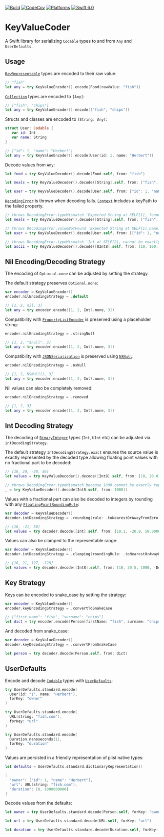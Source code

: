 [![Build](https://github.com/swhitty/KeyValueCoder/actions/workflows/build.yml/badge.svg)](https://github.com/swhitty/KeyValueCoder/actions/workflows/build.yml)
[![CodeCov](https://codecov.io/gh/swhitty/KeyValueCoder/branch/main/graphs/badge.svg)](https://codecov.io/gh/swhitty/KeyValueCoder/branch/main)
[![Platforms](https://img.shields.io/endpoint?url=https%3A%2F%2Fswiftpackageindex.com%2Fapi%2Fpackages%2Fswhitty%2FKeyValueCoder%2Fbadge%3Ftype%3Dplatforms)](https://swiftpackageindex.com/swhitty/KeyValueCoder)
[![Swift 6.0](https://img.shields.io/endpoint?url=https%3A%2F%2Fswiftpackageindex.com%2Fapi%2Fpackages%2Fswhitty%2FKeyValueCoder%2Fbadge%3Ftype%3Dswift-versions)](https://swiftpackageindex.com/swhitty/KeyValueCoder)

# KeyValueCoder
A Swift library for serializing `Codable` types to and from `Any` and `UserDefaults`.

## Usage

[`RawRepresentable`](https://developer.apple.com/documentation/swift/rawrepresentable) types are encoded to their raw value:

```swift
// "fish"
let any = try KeyValueEncoder().encode(Food(rawValue: "fish"))
```

[`Collection`](https://developer.apple.com/documentation/swift/collection) types are encoded to `[Any]`:

```swift
// ["fish", "chips"]
let any = try KeyValueEncoder().encode(["fish", "chips"])
```

Structs and classes are encoded to `[String: Any]`:

```swift
struct User: Codable {
   var id: Int
   var name: String
}

// ["id": 1, "name": "Herbert"]
let any = try KeyValueEncoder().encode(User(id: 1, name: "Herbert"))
```

Decode values from `Any`:

```swift
let food = try KeyValueDecoder().decode(Food.self, from: "fish")

let meals = try KeyValueDecoder().decode([String].self, from: ["fish", "chips"])

let user = try KeyValueDecoder().decode(User.self, from: ["id": 1, "name": "Herbert"])
```

[`DecodingError`](https://developer.apple.com/documentation/swift/decodingerror) is thrown when decoding fails. [`Context`](https://developer.apple.com/documentation/swift/decodingerror/context) includes a keyPath to the failed property.

```swift
// throws DecodingError.typeMismatch 'Expected String at SELF[1], found Int'
let meals = try KeyValueDecoder().decode([String].self, from: ["fish", 1])

// throws DecodingError.valueNotFound 'Expected String at SELF[1].name, found nil'
let user = try KeyValueDecoder().decode(User.self, from: [["id": 1, "name": "Herbert"], ["id:" 2])

// throws DecodingError.typeMismatch 'Int at SELF[2], cannot be exactly represented by UInt8'
let ascii = try KeyValueDecoder().decode([UInt8].self, from: [10, 100, 1000])
```

## Nil Encoding/Decoding Strategy

The encoding of `Optional.none` can be adjusted by setting the strategy.  

The default strategy preserves `Optional.none`:

```swift
var encoder = KeyValueEncoder()
encoder.nilEncodingStrategy = .default

// [1, 2, nil, 3]
let any = try encoder.encode([1, 2, Int?.none, 3])
```

Compatibility with [`PropertyListEncoder`](https://developer.apple.com/documentation/foundation/propertylistencoder) is preserved using a placeholder string:

```swift
encoder.nilEncodingStrategy = .stringNull

// [1, 2, "$null", 3]
let any = try encoder.encode([1, 2, Int?.none, 3])
```

Compatibility with [`JSONSerialization`](https://developer.apple.com/documentation/foundation/jsonserialization) is preserved using [`NSNull`](https://developer.apple.com/documentation/foundation/nsnull):

```swift
encoder.nilEncodingStrategy = .nsNull

// [1, 2, NSNull(), 3]
let any = try encoder.encode([1, 2, Int?.none, 3])
```

Nil values can also be completely removed:

```swift
encoder.nilEncodingStrategy = .removed

// [1, 2, 3]
let any = try encoder.encode([1, 2, Int?.none, 3])
```

## Int Decoding Strategy

The decoding of [`BinaryInteger`](https://developer.apple.com/documentation/swift/binaryinteger) types (`Int`, `UInt` etc) can be adjusted via `intDecodingStrategy`.

The default strategy `IntDecodingStrategy.exact` ensures the source value is exactly represented by the decoded type allowing floating point values with no fractional part to be decoded:

```swift
// [10, 20, -30, 50]
let values = try KeyValueDecoder().decode([Int8].self, from: [10, 20.0, -30.0, Int64(50)])

// throws DecodingError.typeMismatch because 1000 cannot be exactly represented by Int8
_ = try KeyValueDecoder().decode(Int8.self, from: 1000])
```

Values with a fractional part can also be decoded to integers by rounding with any [`FloatingPointRoundingRule`](https://developer.apple.com/documentation/swift/floatingpointroundingrule):

```swift
var decoder = KeyValueDecoder()
decoder.intDecodingStrategy = .rounding(rule: .toNearestOrAwayFromZero)

// [10, -21, 50]
let values = try decoder.decode([Int].self, from: [10.1, -20.9, 50.00001]),
```

Values can also be clamped to the representable range:

```swift
var decoder = KeyValueDecoder()
decoder.intDecodingStrategy = .clamping(roundingRule: .toNearestOrAwayFromZero)

// [10, 21, 127, -128]
let values = try decoder.decode([Int8].self, from: [10, 20.5, 1000, -Double.infinity])
```

## Key Strategy

Keys can be encoded to snake_case by setting the strategy:

```swift
var encoder = KeyValueEncoder()
encoder.keyEncodingStrategy = .convertToSnakeCase

// ["first_name": "fish", "surname": "chips"]
let dict = try encoder.encode(Person(firstName: "fish", surname: "chips))
```

And decoded from snake_case:

```swift
var decoder = KeyValueDecoder()
decoder.keyDecodingStrategy = .convertFromSnakeCase

let person = try decoder.decode(Person.self, from: dict)
```

## UserDefaults
Encode and decode [`Codable`](https://developer.apple.com/documentation/swift/codable) types with [`UserDefaults`](https://developer.apple.com/documentation/foundation/userdefaults):

```swift
try UserDefaults.standard.encode(
  User(id: "1", name: "Herbert"), 
  forKey: "owner"
)

try UserDefaults.standard.encode(
  URL(string: "fish.com"), 
  forKey: "url"
)

try UserDefaults.standard.encode(
  Duration.nanoseconds(1), 
  forKey: "duration"
)
```

Values are persisted in a friendly representation of plist native types:

```swift
let defaults = UserDefaults.standard.dictionaryRepresentation()

[
  "owner": ["id": 1, "name": "Herbert"],
  "url": URL(string: "fish.com"),
  "duration": [0, 1000000000]
]
```

Decode values from the defaults:

```swift
let owner = try UserDefaults.standard.decode(Person.self, forKey: "owner")

let url = try UserDefaults.standard.decode(URL.self, forKey: "url") 

let duration = try UserDefaults.standard.decode(Duration.self, forKey: "duration")
```
